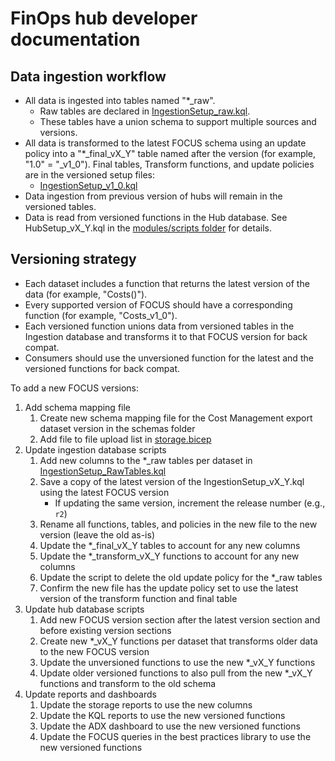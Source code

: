 # FinOps hub developer documentation

## Data ingestion workflow

- All data is ingested into tables named "*_raw".
  - Raw tables are declared in [IngestionSetup_raw.kql](../modules/scripts/IngestionSetup_raw.kql).
  - These tables have a union schema to support multiple sources and versions.
- All data is transformed to the latest FOCUS schema using an update policy into a "*_final_vX_Y" table named after the version (for example, "1.0" = "_v1_0"). Final tables, Transform functions, and update policies are in the versioned setup files:
  - [IngestionSetup_v1_0.kql](../modules/scripts/IngestionSetup_v1_0.kql)
- Data ingestion from previous version of hubs will remain in the versioned tables.
- Data is read from versioned functions in the Hub database. See HubSetup_vX_Y.kql in the [modules/scripts folder](../modules/scripts) for details.

## Versioning strategy

- Each dataset includes a function that returns the latest version of the data (for example, "Costs()").
- Every supported version of FOCUS should have a corresponding function (for example, "Costs_v1_0").
- Each versioned function unions data from versioned tables in the Ingestion database and transforms it to that FOCUS version for back compat.
- Consumers should use the unversioned function for the latest and the versioned functions for back compat.

To add a new FOCUS versions:

1. Add schema mapping file
   1. Create new schema mapping file for the Cost Management export dataset version in the schemas folder
   2. Add file to file upload list in [storage.bicep](../modules/storage.bicep)
2. Update ingestion database scripts
   1. Add new columns to the *_raw tables per dataset in [IngestionSetup_RawTables.kql](../modules/scripts/IngestionSetup_RawTables.kql)
   2. Save a copy of the latest version of the IngestionSetup_vX_Y.kql using the latest FOCUS version
      - If updating the same version, increment the release number (e.g., `r2`)
   3. Rename all functions, tables, and policies in the new file to the new version (leave the old as-is)
   4. Update the *_final_vX_Y tables to account for any new columns
   5. Update the *_transform_vX_Y functions to account for any new columns
   6. Update the script to delete the old update policy for the *_raw tables
   7. Confirm the new file has the update policy set to use the latest version of the transform function and final table
3. Update hub database scripts
   1. Add new FOCUS version section after the latest version section and before existing version sections
   2. Create new *_vX_Y functions per dataset that transforms older data to the new FOCUS version
   3. Update the unversioned functions to use the new *_vX_Y functions
   4. Update older versioned functions to also pull from the new *_vX_Y functions and transform to the old schema
4. Update reports and dashboards
   1. Update the storage reports to use the new columns
   2. Update the KQL reports to use the new versioned functions
   3. Update the ADX dashboard to use the new versioned functions
   4. Update the FOCUS queries in the best practices library to use the new versioned functions
